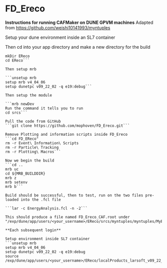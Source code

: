 # FD_Ereco
**Instructions for running CAFMaker on DUNE GPVM machines**
Adapted from https://github.com/weishi10141993/myntuples

Setup your dune environment inside an SL7 container

Then cd into your app directory and make a new directory for the build

```cd /exp/dune/app/users/<your_username>
mkDir EReco
cd EReco```

Then setup mrb

```unsetup mrb
setup mrb v4_04_06
setup dunetpc v09_22_02 -q e19:debug```

Then setup the module

```mrb newDev
Run the command it tells you to run
cd srcs```

Pull the code from GitHub
```git clone https://github.com/mophoven/FD_Ereco.git```

Remove Plotting and information scripts inside FD_Ereco
```cd FD_EReco"
rm -r Event\ Information\ Scripts
rm -r Particle\ Tracking
rm -r Plotting\ Macros```

Now we begin the build
```cd ..
mrb uc
cd ${MRB_BUILDDIR}
mrb z
mrb setenv
mrb b```

Build should be successful, then to test, run on the two files pre-loaded into the .fcl file

```lar -c EnergyAnalysis.fcl -n -2```

This should produce a file named FD_Ereco_CAF.root under "/exp/dune/app/users/<your_username>/EReco/srcs/myntuples/myntuples/MyEnergyAnalysis"

**Each subsequent login**

Setup environment inside SL7 container
```unsetup mrb
setup mrb v4_04_06
setup dunetpc v09_22_02 -q e19:debug
source /exp/dune/app/users/<your_username>/EReco/localProducts_larsoft_v09_22_02_debug_e19/setup```



